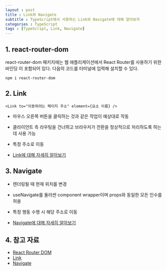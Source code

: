 ```yaml
---
layout : post
title : Link와 Navigate
subtitle : TypeScript에서 사용하는 Link와 Navigate에 대해 알아보자
categories : TypeScript
tags : [TypeScript, Link, Navigate]
---
```


## 1. react-router-dom
react-router-dom 패키지에는 웹 애플리케이션에서 React Router를 사용하기 위한 바인딩 이 포함되어 있다.
다음의 코드를 터미널에 입력해 설치할 수 있다.

```
npm i react-router-dom
```

## 2. Link

```
<Link to="이동하려는 페이지 주소" element={요소 이름} />
```

- 마우스 오른쪽 버튼을 클릭하는 것과 같은 작업이 예상대로 작동
- 클라이언트 측 라우팅을 건너뛰고 브라우저가 전환을 정상적으로 처리하도록 하는데 사용 가능
- 특정 주소로 이동

- [Link에 대해 자세히 알아보기](https://reactrouter.com/en/main/components/link)

## 3. Navigate

- 렌더링될 때 현재 위치를 변경
- useNavigate를 둘러싼 component wrapper이며 props와 동일한 모든 인수를 허용
- 특정 행동 수행 시 해당 주소로 이동

- [Navigate에 대해 자세히 알아보기](https://reactrouter.com/en/main/components/navigate)

## 4. 참고 자료
- [React Router DOM](https://www.npmjs.com/package/react-router-dom)
- [Link](https://reactrouter.com/en/main/components/link)
- [Navigate](https://reactrouter.com/en/main/components/navigate)